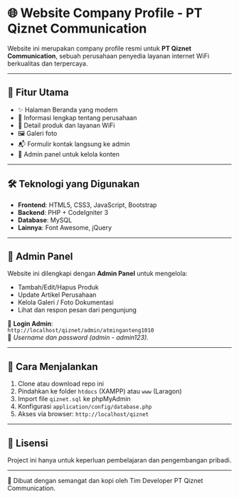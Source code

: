 # 🌐 Website Company Profile - PT Qiznet Communication

Website ini merupakan company profile resmi untuk **PT Qiznet Communication**, sebuah perusahaan penyedia layanan internet WiFi berkualitas dan terpercaya.

---

## 📌 Fitur Utama

- ✨ Halaman Beranda yang modern
- 🏢 Informasi lengkap tentang perusahaan
- 📶 Detail produk dan layanan WiFi
- 🖼️ Galeri foto
- 📬 Formulir kontak langsung ke admin
- 🔐 Admin panel untuk kelola konten

---

## 🛠️ Teknologi yang Digunakan

- **Frontend**: HTML5, CSS3, JavaScript, Bootstrap
- **Backend**: PHP + CodeIgniter 3
- **Database**: MySQL
- **Lainnya**: Font Awesome, jQuery

---

## 🔐 Admin Panel

Website ini dilengkapi dengan **Admin Panel** untuk mengelola:

- Tambah/Edit/Hapus Produk
- Update Artikel Perusahaan
- Kelola Galeri / Foto Dokumentasi
- Lihat dan respon pesan dari pengunjung

🔑 **Login Admin**:  
`http://localhost/qiznet/admin/atminganteng1010`  
📌 _Username dan password (admin - admin123)._

---

## 🚀 Cara Menjalankan

1. Clone atau download repo ini
2. Pindahkan ke folder `htdocs` (XAMPP) atau `www` (Laragon)
3. Import file `qiznet.sql` ke phpMyAdmin
4. Konfigurasi `application/config/database.php`
5. Akses via browser: `http://localhost/qiznet`

---

## 📄 Lisensi

Project ini hanya untuk keperluan pembelajaran dan pengembangan pribadi.

---

🧠 Dibuat dengan semangat dan kopi oleh Tim Developer PT Qiznet Communication.
